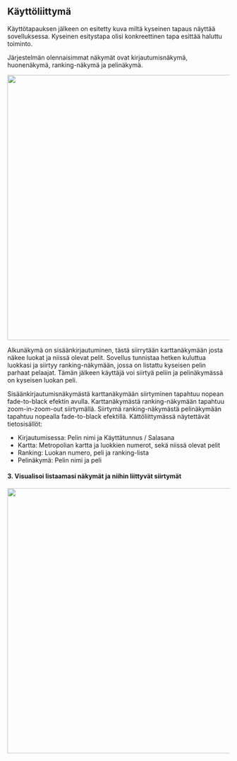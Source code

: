 ## Käyttöliittymä

Käyttötapauksen jälkeen on esitetty kuva miltä kyseinen tapaus näyttää sovelluksessa. Kyseinen esitystapa olisi konkreettinen tapa esittää haluttu toiminto.

Järjestelmän olennaisimmat näkymät ovat kirjautumisnäkymä, huonenäkymä, ranking-näkymä ja pelinäkymä.

<div style='float: center'>
  <img style='width: 600px' src="http://users.metropolia.fi/~jussisoi/Ohjelmistotuotanto/Drawing1.jpg"></img>
</div>

Alkunäkymä on sisäänkirjautuminen, tästä siirrytään karttanäkymään josta näkee luokat ja niissä olevat pelit. Sovellus tunnistaa hetken kuluttua luokkasi ja siirtyy ranking-näkymään, jossa on listattu kyseisen pelin parhaat pelaajat. Tämän jälkeen käyttäjä voi siirtyä peliin ja pelinäkymässä on kyseisen luokan peli.

Sisäänkirjautumisnäkymästä karttanäkymään siirtyminen tapahtuu nopean fade-to-black efektin avulla. Karttanäkymästä ranking-näkymään tapahtuu zoom-in-zoom-out siirtymällä. Siirtymä ranking-näkymästä pelinäkymään tapahtuu nopealla fade-to-black efektillä.
Kättöliittymässä näytettävät tietosisällöt:
  - Kirjautumisessa: Pelin nimi ja Käyttätunnus / Salasana
  - Kartta: Metropolian kartta ja luokkien numerot, sekä niissä olevat pelit
  - Ranking: Luokan numero, peli ja ranking-lista
  - Pelinäkymä: Pelin nimi ja peli

#### 3. Visualisoi listaamasi näkymät ja niihin liittyvät siirtymät

<div style='float: center'>
  <img style='width: 600px' src="http://users.metropolia.fi/~juhojo/ohjelmistotuotanto/Lab%206.jpg"></img>
</div>
